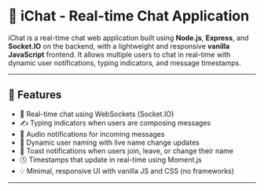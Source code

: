 # 💬 iChat - Real-time Chat Application

iChat is a real-time chat web application built using **Node.js**, **Express**, and **Socket.IO** on the backend, with a lightweight and responsive **vanilla JavaScript** frontend. It allows multiple users to chat in real-time with dynamic user notifications, typing indicators, and message timestamps.

---

## 🚀 Features

- 🔄 Real-time chat using WebSockets (Socket.IO)
- ✍️ Typing indicators when users are composing messages
- 🔔 Audio notifications for incoming messages
- 🧑 Dynamic user naming with live name change updates
- 👋 Toast notifications when users join, leave, or change their name
- 🕓 Timestamps that update in real-time using Moment.js
- 💡 Minimal, responsive UI with vanilla JS and CSS (no frameworks)

---

